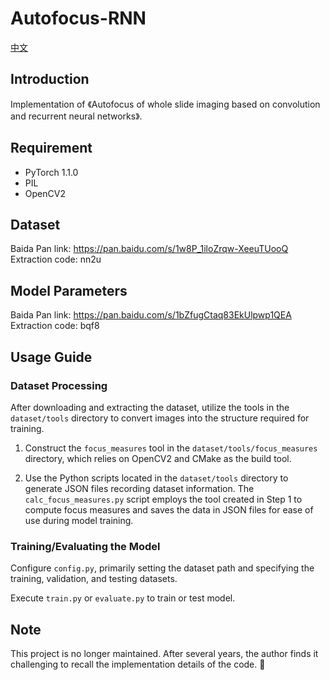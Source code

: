 # Autofocus-RNN
[中文](README-CN.md)

## Introduction
Implementation of 《Autofocus of whole slide imaging based on convolution and recurrent neural
networks》.

## Requirement
- PyTorch 1.1.0
- PIL
- OpenCV2

## Dataset
Baida Pan link: https://pan.baidu.com/s/1w8P_1iloZrqw-XeeuTUooQ Extraction code: nn2u

## Model Parameters
Baida Pan link: https://pan.baidu.com/s/1bZfugCtaq83EkUlpwp1QEA Extraction code: bqf8

## Usage Guide
### Dataset Processing
After downloading and extracting the dataset, utilize the tools in the `dataset/tools` directory to convert images into the structure required for training.

1. Construct the `focus_measures` tool in the `dataset/tools/focus_measures` directory, which relies on OpenCV2 and CMake as the build tool.

2. Use the Python scripts located in the `dataset/tools` directory to generate JSON files recording dataset information. The `calc_focus_measures.py` script employs the tool created in Step 1 to compute focus measures and saves the data in JSON files for ease of use during model training.

### Training/Evaluating the Model
Configure `config.py`, primarily setting the dataset path and specifying the training, validation, and testing datasets.

Execute `train.py` or `evaluate.py` to train or test model.

## Note
This project is no longer maintained. After several years, the author finds it challenging to recall the implementation details of the code. 🐶
